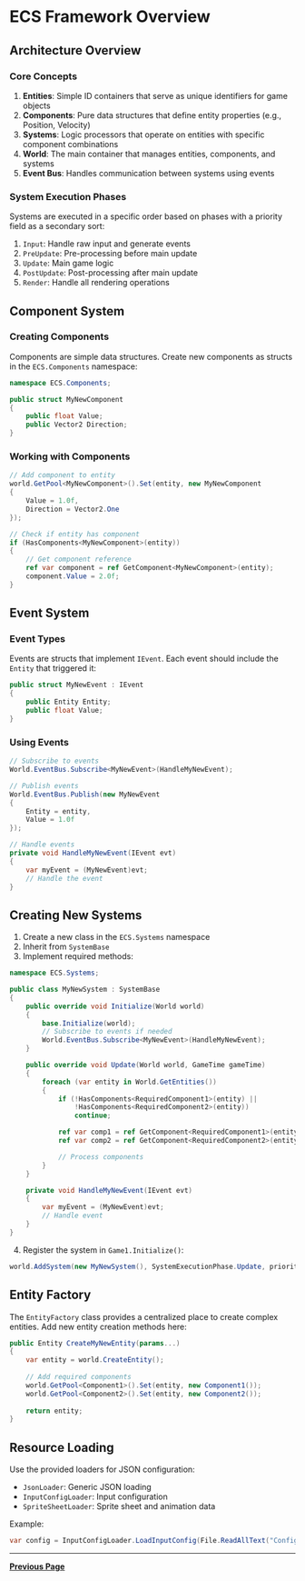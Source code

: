 # ECS Framework Overview

## Architecture Overview

### Core Concepts

1. **Entities**: Simple ID containers that serve as unique identifiers for game objects
2. **Components**: Pure data structures that define entity properties (e.g., Position, Velocity)
3. **Systems**: Logic processors that operate on entities with specific component combinations
4. **World**: The main container that manages entities, components, and systems
5. **Event Bus**: Handles communication between systems using events

### System Execution Phases

Systems are executed in a specific order based on phases with a priority field as a secondary sort:

1. `Input`: Handle raw input and generate events
2. `PreUpdate`: Pre-processing before main update
3. `Update`: Main game logic
4. `PostUpdate`: Post-processing after main update
5. `Render`: Handle all rendering operations

## Component System

### Creating Components

Components are simple data structures. Create new components as structs in the `ECS.Components` namespace:

```csharp
namespace ECS.Components;

public struct MyNewComponent
{
    public float Value;
    public Vector2 Direction;
}
```

### Working with Components

```csharp
// Add component to entity
world.GetPool<MyNewComponent>().Set(entity, new MyNewComponent 
{
    Value = 1.0f,
    Direction = Vector2.One
});

// Check if entity has component
if (HasComponents<MyNewComponent>(entity))
{
    // Get component reference
    ref var component = ref GetComponent<MyNewComponent>(entity);
    component.Value = 2.0f;
}
```

## Event System

### Event Types

Events are structs that implement `IEvent`. Each event should include the `Entity` that triggered it:

```csharp
public struct MyNewEvent : IEvent
{
    public Entity Entity;
    public float Value;
}
```

### Using Events

```csharp
// Subscribe to events
World.EventBus.Subscribe<MyNewEvent>(HandleMyNewEvent);

// Publish events
World.EventBus.Publish(new MyNewEvent 
{ 
    Entity = entity,
    Value = 1.0f 
});

// Handle events
private void HandleMyNewEvent(IEvent evt)
{
    var myEvent = (MyNewEvent)evt;
    // Handle the event
}
```

## Creating New Systems

1. Create a new class in the `ECS.Systems` namespace
2. Inherit from `SystemBase`
3. Implement required methods:

```csharp
namespace ECS.Systems;

public class MyNewSystem : SystemBase
{
    public override void Initialize(World world)
    {
        base.Initialize(world);
        // Subscribe to events if needed
        World.EventBus.Subscribe<MyNewEvent>(HandleMyNewEvent);
    }

    public override void Update(World world, GameTime gameTime)
    {
        foreach (var entity in World.GetEntities())
        {
            if (!HasComponents<RequiredComponent1>(entity) || 
                !HasComponents<RequiredComponent2>(entity))
                continue;

            ref var comp1 = ref GetComponent<RequiredComponent1>(entity);
            ref var comp2 = ref GetComponent<RequiredComponent2>(entity);

            // Process components
        }
    }

    private void HandleMyNewEvent(IEvent evt)
    {
        var myEvent = (MyNewEvent)evt;
        // Handle event
    }
}
```

4. Register the system in `Game1.Initialize()`:

```csharp
world.AddSystem(new MyNewSystem(), SystemExecutionPhase.Update, priority);
```

## Entity Factory

The `EntityFactory` class provides a centralized place to create complex entities. Add new entity creation methods here:

```csharp
public Entity CreateMyNewEntity(params...)
{
    var entity = world.CreateEntity();
    
    // Add required components
    world.GetPool<Component1>().Set(entity, new Component1());
    world.GetPool<Component2>().Set(entity, new Component2());
    
    return entity;
}
```

## Resource Loading

Use the provided loaders for JSON configuration:

- `JsonLoader`: Generic JSON loading
- `InputConfigLoader`: Input configuration
- `SpriteSheetLoader`: Sprite sheet and animation data

Example:

```csharp
var config = InputConfigLoader.LoadInputConfig(File.ReadAllText("Config/input.json"));
```

---

[**Previous Page**](README.md)
